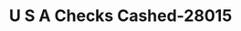 ---
f_zip-code: 92307
f_state-code: CA
title: U S A Checks Cashed-28015
f_phone: 760-242-3573
f_city-only: Apple Valley
f_address: 17993 Ushighway 18 Apple Valley
f_location-unique-id: '28015'
slug: u-s-a-checks-cashed-28015
updated-on: '2024-05-30T13:46:58.046Z'
created-on: '2024-05-30T13:36:59.803Z'
published-on: '2024-05-30T13:54:32.469Z'
f_city-state: cms/city/apple-valley-ca.md
f_company: cms/company/u-s-a-checks-cashed.md
f_state: cms/state/california.md
layout: '[payday-loan].html'
tags: payday-loan
---